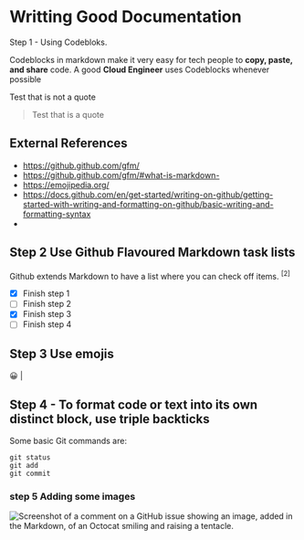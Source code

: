 # Writting Good Documentation

 Step 1 - Using Codebloks.

Codeblocks in markdown make it very easy for tech people to **copy, paste, and share** code. A good __Cloud Engineer__ uses Codeblocks whenever possible

Test that is not a quote
>Test that is a quote

## External References

- https://github.github.com/gfm/
- https://github.github.com/gfm/#what-is-markdown-
- https://emojipedia.org/
- https://docs.github.com/en/get-started/writing-on-github/getting-started-with-writing-and-formatting-on-github/basic-writing-and-formatting-syntax
- 
 ## Step 2 Use Github Flavoured Markdown task lists
Github extends Markdown to have a list where you can check off items. <sup>[2]</sup>

- [x] Finish step 1
- [ ] Finish step 2
- [x] Finish step 3
- [ ] Finish step 4
      
##  Step 3 Use emojis
&#128512;
|
## Step 4 - To format code or text into its own distinct block, use triple backticks
Some basic Git commands are:
```
git status
git add
git commit
```
### step 5 Adding some images
![Screenshot of a comment on a GitHub issue showing an image, added in the Markdown, of an Octocat smiling and raising a tentacle.](https://myoctocat.com/assets/images/base-octocat.svg)






